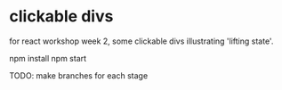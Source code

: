 # clickable divs

for react workshop week 2, 
some clickable divs illustrating 'lifting state'.

npm install 
npm start

TODO: make branches for each stage

